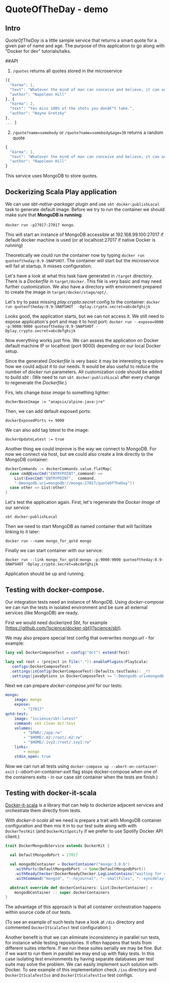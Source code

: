 # QuoteOfTheDay - demo



## Intro

_QuoteOfTheDay_ is a little sample service that returns a smart quote for a given pair of name and age. The purpose of this application to go along with "Docker for dev" tutorials/talks.

##API
1. `/quotes` returns all quotes stored in the microservice

```javascript
[{
  "karma": 1,
  "text": "Whatever the mind of man can conceive and believe, it can achieve.",
  "author": "Napoleon Hill"
}, {
  "karma": 2,
  "text": "You miss 100% of the shots you donâ€™t take.",
  "author": "Wayne Gretzky"
},
... ]
```

2. `/quote?name=somebody` or `/quote?name=somebody&age=30` returns a random quote
```javascript
{
  "karma": 1,
  "text": "Whatever the mind of man can conceive and believe, it can achieve.",
  "author": "Napoleon Hill"
}

```

This service uses MongoDB to store quotes.



## Dockerizing Scala Play application

We can use _sbt-native-packager_ plugin and use `sbt docker:publishLocal` task to generate default image.
Before we try to run the container we should make sure that **MongoDB is running**:

`docker run -p27017:27017 mongo`.

This will start an instance of MongoDB accessible at 192.168.99.100:27017 if default docker machine is used (or at localhost:27017 if native Docker is running)

Theoretically we could run the container now by typing `docker run quoteoftheday:0.9-SNAPSHOT`. The container will start but the microservice will fail at startup. It misses configuration.

Let's have a look at what this task have generated in `/target` directory. There is a _Dockerfile_ in `target/docker`. This file is very basic and may need further customization. We also have a directory with environment prepared to create the image in `target/docker/stage/opt/`.

Let's try to pass missing *_play.crypto.secret_* config to the container:
`docker run quoteoftheday:0.9-SNAPSHOT  -Dplay.crypto.secret=abcdefghijk `

Looks good, the application starts, but we can not access it. We still need to expose application's port and map it to host port:
`docker run --expose=9000 -p:9000:9000 quoteoftheday:0.9-SNAPSHOT -Dplay.crypto.secret=abcdefghijk`

Now everything works just fine. We can assess the application on Docker default machine IP or localhost (port 9000) depending on our local Docker setup.

Since the generated _Dockerfile_ is very basic it may be interesting to explore how we could adjust it to our needs. It would be also useful to reduce the number of _docker run_ parameters. All customization code should be added to _build.sbt_ : (We need to run `sbt docker:publishLocal` after every change to regenerate the _Dockerfile_.)

Firs, lets change _base image_ to something lighter:

```
dockerBaseImage := "anapsix/alpine-java:jre"
```

Then, we can add default exposed ports:
```
dockerExposedPorts += 9000
```

We can also add tag _latest_ to the image:
```
dockerUpdateLatest := true
```

Another thing we could improve is the way we connect to MongoDB. For now we connect via host, but we could also create a link directly to the MongoDB container:

```scala
dockerCommands := dockerCommands.value.flatMap{
  case cmd@ExecCmd("ENTRYPOINT",command) =>
    List(ExecCmd("ENTRYPOINT",  command,
    "-Dmongodb.uri=mongodb://mongo:27017/quoteOfTheDay"))
  case other => List(other)
}
```
 Let's test the application again. First, let's regenerate the _Docker Image_ of our service: 

`sbt docker:publishLocal`

 Then we need to start MongoDB as named container that will facilitate linking to it later: 

`docker run --name mongo_for_qotd mongo`

Finally we can start container with our service: 

`docker run --link mongo_for_qotd:mongo -p:9000:9000 quoteoftheday:0.9-SNAPSHOT -Dplay.crypto.secret=abcdefghijk`

 Application should be up and running.

## Testing with docker-compose.

Our integration tests need an instance of MongoDB. Using _docker-compose_ we can run the tests in isolated environment and be sure all external services (like MongoDB) are ready.

First we would need dockerized _Sbt_, for example [https://github.com/1science/docker-sbt](1science/sbt).

We may also prepare special test config that overwrites _mongo.url_ - for example:

```scala
lazy val DockerComposeTest = config("dct") extend(Test)

lazy val root = (project in file(".")).enablePlugins(PlayScala)
  .configs(DockerComposeTest)
  .settings(inConfig(DockerComposeTest)(Defaults.testTasks): _*)
  .settings(javaOptions in DockerComposeTest += "-Dmongodb.uri=mongodb://mongo:27017/quoteOfTheDay" )
```
Next we can prepare _docker-compose.yml_ for our tests:

```yml
mongo:
    image: mongo
    expose:
        - "27017"
qotd-test:
    image: "1science/sbt:latest"
    command: sbt clean dct:test
    volumes:
        - "$PWD/:/app:rw"
        - "$HOME/.m2:/root/.m2:rw"
        - "$HOME/.ivy2:/root/.ivy2:rw"
    links:
        - mongo
    stdin_open: true
```

Now we can run all tests using `docker-compose up --abort-on-container-exit` (_--abort-on-container-exit_ flag stops docker-compose when one of the containers exits - in our case _sbt_ container when the tests are finish.)

## Testing with docker-it-scala

[Docker-it-scala](https://github.com/whisklabs/docker-it-scala) is a library that can help to dockerize adjacent services and orchestrate them directly from tests.

 With _docker-it-scala_ all we need is prepare a trait with MongoDB container configuration and then mix it in to our test suite along with with `DockerTestKit` (and `DockerKitSpotify` if we prefer to use Spotify Docker API client.)

```scala
trait DockerMongodbService extends DockerKit {

  val DefaultMongodbPort = 27017

  val mongodbContainer = DockerContainer("mongo:3.0.6")
    .withPorts(DefaultMongodbPort -> Some(DefaultMongodbPort))
    .withReadyChecker(DockerReadyChecker.LogLineContains("waiting for connections on port"))
    .withCommand("mongod", "--nojournal", "--smallfiles", "--syncdelay", "0")

  abstract override def dockerContainers: List[DockerContainer] =
    mongodbContainer :: super.dockerContainers
}
```

The advantage of this approach is that all container orchestration happens within source code of our tests.

(To see an example of such tests have a look at `/dis` directory and commented `DockerItScalaTest` test configuration.)

Another benefit is that we can eliminate inconsistency in parallel run tests, for instance while testing repositories. It often happens that tests from different suites interfere. If we run these suites serially we may be fine. But if we want to run them in parallel we may end up with flaky tests.
In this case isolating test environments by having separate databases per test suite may solve the problem. We can easily implement such solution with Docker.
To see example of this implementation check `/iso` directory and `DockerItScalaTestIso` and `DockerItScalaTestIso` test configs.
